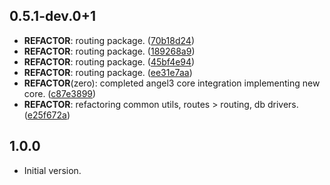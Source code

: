 ## 0.5.1-dev.0+1

 - **REFACTOR**: routing package. ([70b18d24](https://github.com/protevus/platform/commit/70b18d24edf669ec6b05828acf7dc7148dd70473))
 - **REFACTOR**: routing package. ([189268a9](https://github.com/protevus/platform/commit/189268a9aba83a882de0475de9fe710c78efdc61))
 - **REFACTOR**: routing package. ([45bf4e94](https://github.com/protevus/platform/commit/45bf4e9495a09f6e0b8d045b2fffdd71100dfaaa))
 - **REFACTOR**: routing package. ([ee31e7aa](https://github.com/protevus/platform/commit/ee31e7aacbf46b34caf9b54eeb263f2d69381cbb))
 - **REFACTOR**(zero): completed angel3 core integration implementing new core. ([c87e3899](https://github.com/protevus/platform/commit/c87e389945b79bfdc0a3d3cf61f2040e2ce8f607))
 - **REFACTOR**: refactoring common utils, routes > routing, db drivers. ([e25f672a](https://github.com/protevus/platform/commit/e25f672a407bc6bb1cc68cc027abba4c119a2537))

## 1.0.0

- Initial version.
